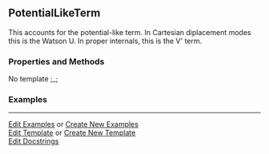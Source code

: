 ## <a id="Psience.VPT2.Terms.PotentialLikeTerm">PotentialLikeTerm</a>
This accounts for the potential-like term.
In Cartesian diplacement modes this is the Watson U.
In proper internals, this is the V' term.

### Properties and Methods
No template ;_;

### Examples


___

[Edit Examples](https://github.com/McCoyGroup/Psience/edit/gh-pages/ci/examples/ci/docs/Psience/VPT2/Terms/PotentialLikeTerm.md) or 
[Create New Examples](https://github.com/McCoyGroup/Psience/new/gh-pages/?filename=ci/examples/ci/docs/Psience/VPT2/Terms/PotentialLikeTerm.md) <br/>
[Edit Template](https://github.com/McCoyGroup/Psience/edit/gh-pages/ci/docs/ci/docs/Psience/VPT2/Terms/PotentialLikeTerm.md) or 
[Create New Template](https://github.com/McCoyGroup/Psience/new/gh-pages/?filename=ci/docs/templates/ci/docs/Psience/VPT2/Terms/PotentialLikeTerm.md) <br/>
[Edit Docstrings](https://github.com/McCoyGroup/Psience/edit/edit/VPT2/Terms.py?message=Update%20Docs)